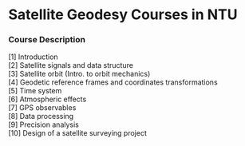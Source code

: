 # Satellite Geodesy Courses in NTU


### Course Description  
[1] Introduction   
[2] Satellite signals and data structure  
[3] Satellite orbit (Intro. to orbit mechanics)    
[4] Geodetic reference frames and coordinates transformations   
[5] Time system   
[6] Atmospheric effects   
[7] GPS observables   
[8] Data processing   
[9] Precision analysis   
[10] Design of a satellite surveying project   
